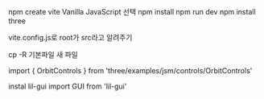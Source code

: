 npm create vite
Vanilla JavaScript 선택
npm install
npm run dev
npm install three

vite.config.js로 root가 src라고 알려주기

cp -R 기본파일 새 파일

import { OrbitControls } from 'three/examples/jsm/controls/OrbitControls'

instal lil-gui
import GUI from 'lil-gui'
